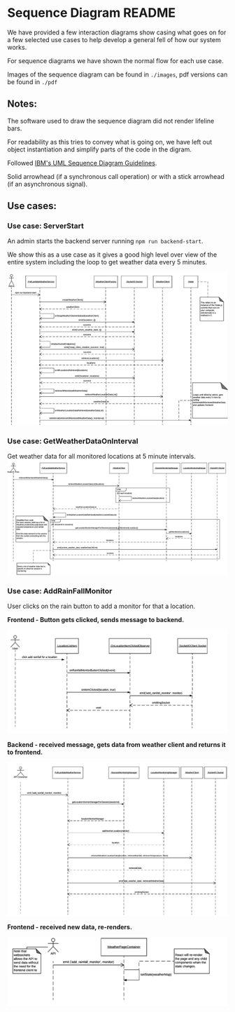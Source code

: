 # Sequence Diagram README
We have provided a few interaction diagrams show casing what goes on for a few selected use cases to help develop a general fell of how our system works.

For sequence diagrams we have shown the normal flow for each use case.

Images of the sequence diagram can be found in `./images`, pdf versions can be found in `./pdf`

## Notes:
The software used to draw the sequence diagram did not render lifeline bars.

For readability as this tries to convey what is going on, we have left out object instantiation and simplify parts of the code in the digram.

Followed [IBM's UML Sequence Diagram Guidelines](https://www.ibm.com/developerworks/rational/library/3101.html).

Solid arrowhead (if a synchronous call operation) or with a stick arrowhead (if an asynchronous signal). 

## Use cases:

### Use case: ServerStart
An admin starts the backend server running `npm run backend-start`.

We show this as a use case as it gives a good high level over view of the entire system including the loop to get weather data every 5 minutes.

<img src="/UML/Sequence_Diagrams/images/ServerStart.png" >

### Use case: GetWeatherDataOnInterval

Get weather data for all monitored locations at 5 minute intervals.
<img src="/UML/Sequence_Diagrams/images/GetWeatherDataOnInterval.png" >

### Use case: AddRainFallMonitor
User clicks on the rain button to add a monitor for that a location.

**Frontend - Button gets clicked, sends message to backend.**

<img src="/UML/Sequence_Diagrams/images/AddRainFallMonitor_Start_Frontend.png" >

**Backend - received message, gets data from weather client and returns it to frontend.**

<img src="/UML/Sequence_Diagrams/images/AddRainFallMonitor_Mid_Backend.png" >

**Frontend - received new data, re-renders.**

<img src="/UML/Sequence_Diagrams/images/AddRainFallMonitor_End_Frontend.png" >
